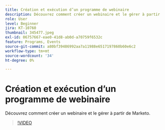 ```yaml
---
title: Création et exécution d’un programme de webinaire
description: Découvrez comment créer un webinaire et le gérer à partir de Marketo.
role: User
level: Beginner
jira: KT-10760
thumbnail: 345477.jpeg
exl-id: 06757667-eae0-41d8-ab0d-a70759f6532c
feature: Programs, Events
source-git-commit: a80bf39486992aa7a11988e6517197860b60e6c2
workflow-type: tm+mt
source-wordcount: '34'
ht-degree: 0%

---
```


# Création et exécution d’un programme de webinaire

Découvrez comment créer un webinaire et le gérer à partir de Marketo.

>[!VIDEO](https://video.tv.adobe.com/v/345477/?quality=12&learn=on)

